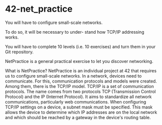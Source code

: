 # 42-net_practice

You will have to configure small-scale networks. 

To do so, it will be necessary to under- stand how TCP/IP addressing works.

You will have to complete 10 levels (i.e. 10 exercises) and turn them in your Git repository.

NetPractice is a general practical exercise to let you discover networking.

What is NetPractice?
NetPractice is an individual project at 42 that requires us to configure small-scale networks. In a network, devices need to communicate. For this, communication protocols and models were created. Among them, there is the TCP/IP model. TCP/IP is a set of communication protocols. The name comes from two protocols TCP (Transmission Control Protocol) and the IP (Internet Protocol). It aims to standardize all network communications, particularly web communications. When configuring TCP/IP settings on a device, a subnet mask must be specified. This mask allows the device to determine which IP addresses are on the local network and which should be reached by a gateway in the device's routing table.
